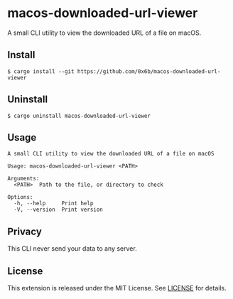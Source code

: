 # macos-downloaded-url-viewer

A small CLI utility to view the downloaded URL of a file on macOS.

## Install

```console
$ cargo install --git https://github.com/0x6b/macos-downloaded-url-viewer
```

## Uninstall

```console
$ cargo uninstall macos-downloaded-url-viewer
```

## Usage

```
A small CLI utility to view the downloaded URL of a file on macOS

Usage: macos-downloaded-url-viewer <PATH>

Arguments:
  <PATH>  Path to the file, or directory to check

Options:
  -h, --help     Print help
  -V, --version  Print version
```

## Privacy

This CLI never send your data to any server.

## License

This extension is released under the MIT License. See [LICENSE](LICENSE) for details.
